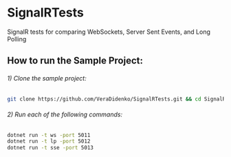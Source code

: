 # SignalRTests
SignalR tests for comparing WebSockets, Server Sent Events, and Long Polling


## How to run the Sample Project: 

 
###### 1) Clone the sample project: 

```bash
git clone https://github.com/VeraDidenko/SignalRTests.git && cd SignalRTests
```
###### 2) Run each of the following commands: 

```bash
dotnet run -t ws -port 5011
dotnet run -t lp -port 5012
dotnet run -t sse -port 5013
```
